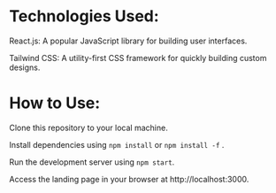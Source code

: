 # Technologies Used:
 
React.js: A popular JavaScript library for building user interfaces.

Tailwind CSS: A utility-first CSS framework for quickly building custom designs.

# How to Use:

Clone this repository to your local machine.

Install dependencies using `npm install` or `npm install -f` .

Run the development server using `npm start`.

Access the landing page in your browser at http://localhost:3000.
